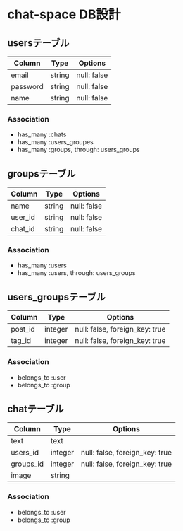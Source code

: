 
# chat-space DB設計
## usersテーブル
|Column|Type|Options|
|------|----|-------|
|email|string|null: false|
|password|string|null: false|
|name|string|null: false|
### Association
- has_many :chats
- has_many :users_groupes
- has_many  :groups,  through: users_groups



## groupsテーブル
|Column|Type|Options|
|------|----|-------|
|name|string|null: false|
|user_id|string|null: false|
|chat_id|string|null: false|
### Association
- has_many :users
- has_many  :users,  through: users_groups



## users_groupsテーブル
|Column|Type|Options|
|------|----|-------|
|post_id|integer|null: false, foreign_key: true|
|tag_id|integer|null: false, foreign_key: true|
### Association
- belongs_to :user
- belongs_to :group



## chatテーブル
|Column|Type|Options|
|------|----|-------|
|text|text|  |
|users_id|integer|null: false, foreign_key: true|
|groups_id|integer|null: false, foreign_key: true|
|image|string|  |
### Association
- belongs_to :user
- belongs_to :group